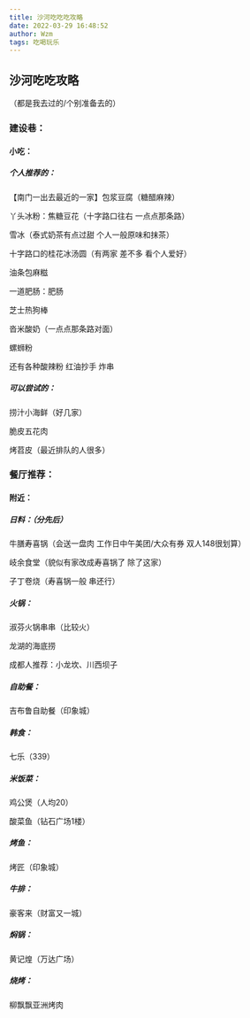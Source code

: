 ```yaml
---
title: 沙河吃吃吃攻略
date: 2022-03-29 16:48:52
author: Wzm
tags: 吃喝玩乐
---
```

## 沙河吃吃攻略
（都是我去过的/个别准备去的）

### 建设巷：

#### 小吃：

##### 个人推荐的：

【南门一出去最近的一家】包浆豆腐（糖醋麻辣）

丫头冰粉：焦糖豆花（十字路口往右 一点点那条路）

雪冰（泰式奶茶有点过甜 个人一般原味和抹茶）

十字路口的桂花冰汤圆（有两家 差不多 看个人爱好）

油条包麻糍

一道肥肠：肥肠

芝士热狗棒

沓米酸奶（一点点那条路对面）

螺蛳粉

还有各种酸辣粉 红油抄手 炸串

##### 可以尝试的：

捞汁小海鲜（好几家）

脆皮五花肉

烤苕皮（最近排队的人很多）



### 餐厅推荐：

#### 附近：

##### 日料：（分先后）

牛膳寿喜锅（会送一盘肉 工作日中午美团/大众有券 双人148很划算）

岐余食堂（貌似有家改成寿喜锅了 除了这家）

子丁卷烧（寿喜锅一般 串还行）

##### 火锅：

淑芬火锅串串（比较火）

龙湖的海底捞

成都人推荐：小龙坎、川西坝子

##### 自助餐：

吉布鲁自助餐（印象城）

##### 韩食：

七乐（339）

##### 米饭菜：

鸡公煲（人均20）

酸菜鱼（钻石广场1楼）

##### 烤鱼：

烤匠（印象城）

##### 牛排：

豪客来（财富又一城）

##### 焖锅：

黄记煌（万达广场）

##### 烧烤：

柳飘飘亚洲烤肉

